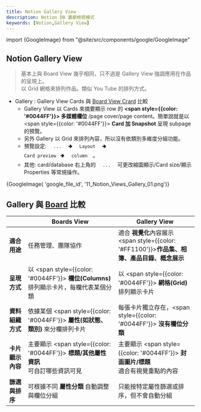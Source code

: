 ```yaml
---
title: Notion Gallery View
description: Notion DB 畫廊檢視模式
keywords: [Notion,Gallery View]
---
```

import {GoogleImage} from "@site/src/components/google/GoogleImage"

## Notion Gallery View
> 基本上與 Board View 幾乎相同，只不過是 Gallery View 強調應用在作品的呈現上。  
> 以 Grid 網格來排列作品。類似 You Tube 的排列方式。
    
* Gallery : Gallery View Cards 與 [Board View Crard](./Notion_View_Boards) 比較 <span id="Gallery_View"> </span>
    * Gallery View 以 Cards 來摘要顯示 row 的 **<span style={{color: '#0044FF'}}> 多媒體欄位 </span>** /page cover/page content。簡單說就是以 <span style={{color: '#0044FF'}}> **Card 加 Snapshot** </span> 呈現 subpage 的預覽。    
    * 另外 Gallery 以 Grid 來排列內容，所以沒有依類別多維度分組功能。
    * 預覽設定: <code>&nbsp; ... &nbsp;</code> 🢂 <code>&nbsp; Layout &nbsp;</code> 🢂 <code>&nbsp; Card preview&nbsp;</code> 🢂 <code>&nbsp; column &nbsp;</code>。    
    * 其他: card/database 右上角的 <code>&nbsp; ... &nbsp;</code> 可更改縮圖顯示/Card size/顯示 Properties 等常規操作。

<div>
 {GoogleImage( 'google_file_id',  '11_Notion_Views_Gallery_01.png')}
</div>

## Gallery 與 [Board](./Notion_View_Boards) 比較 <span id="Compare">&nbsp;</span>

| &nbsp; | **Boards View** | **Gallery View** |
|--------------|-------------------------|-------------------------|
| **適合用途** | 任務管理、團隊協作 | 適合 **視覺化**內容展示<br/><span style={{color: '#FF1100'}}>**作品集、相簿、產品目錄、概念展示**</span> |
| **呈現方式** | 以 <span style={{color: '#0044FF'}}> **欄位(Columns)** </span> 排列顯示卡片，每欄代表某個分類 | 以 <span style={{color: '#0044FF'}}> **網格(Grid)** </span> 排列顯示卡片 |
| **資料組織方式** | 依據某個 <span style={{color: '#0044FF'}}> **屬性(如狀態、類別)** </span> 來分欄排列卡片 | 每張卡片獨立存在，<span style={{color: '#0044FF'}}> **沒有欄位分類**</span> |
| **卡片顯示內容** | 主要顯示 <span style={{color: '#0044FF'}}> **標題/其他屬性資訊** </span><br/>可自訂哪些資訊可見 | 主要顯示 <span style={{color: '#0044FF'}}> **封面圖片/標題** </span><br/>適合有視覺重點的內容 |
| **篩選與排序** | 可根據不同 **屬性分類** 自動調整與欄位分組 | 只能按特定屬性篩選或排序，但不會自動分組 |